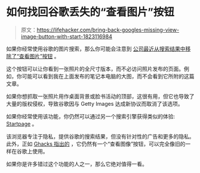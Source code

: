 # 如何找回谷歌丢失的“查看图片”按钮

> 原文：<https://lifehacker.com/bring-back-googles-missing-view-image-button-with-start-1823116984>

如果你经常使用谷歌的图片搜索，那么你可能会注意到 [公司最近从搜索结果中移除了“查看图片”按钮](https://www.lifehacker.com.au/2018/02/what-happened-to-google-image-search-and-why-you-can-no-longer-view-images-directly/) 。



这个按钮可以让你看到一张照片的全尺寸版本，而不必访问照片发布的页面。例如，你可能可以看到我在上面发布的笔记本电脑的大图，而不会看到它所附的这篇文章。

如果你想抓取一张照片用作桌面背景或脸书活动的顶部，这很有用，但它也导致了大量的版权侵权，导致谷歌因与 Getty Images 达成新协议而取消了该选项。

如果你经常使用该功能，你仍然可以通过另一个搜索引擎获得类似的体验: [Startpage](https://www.startpage.com/) 。

该浏览器专注于隐私，提供谷歌的搜索结果，但没有针对性的广告和更多的隐私。此外，正如 [Ghacks 指出的](https://www.ghacks.net/2018/02/15/missing-google-images-view-image-button-use-startpage-image-search-instead/) ，它仍然有一个“查看图像”按钮，可以完全像旧的一样在谷歌上使用。

如果你是许多错过这个功能的人之一，那么它绝对值得一看。